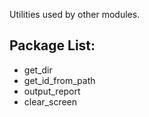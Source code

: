 Utilities used by other modules.
## Package List:
* get_dir
* get_id_from_path
* output_report
* clear_screen
